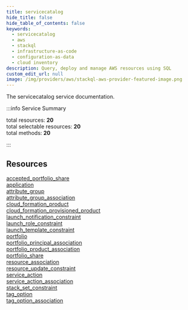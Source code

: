 ```yaml
---
title: servicecatalog
hide_title: false
hide_table_of_contents: false
keywords:
  - servicecatalog
  - aws
  - stackql
  - infrastructure-as-code
  - configuration-as-data
  - cloud inventory
description: Query, deploy and manage AWS resources using SQL
custom_edit_url: null
image: /img/providers/aws/stackql-aws-provider-featured-image.png
---
```


The servicecatalog service documentation.

:::info Service Summary

<div class="row">
<div class="providerDocColumn">
<span>total resources:&nbsp;<b>20</b></span><br />
<span>total selectable resources:&nbsp;<b>20</b></span><br />
<span>total methods:&nbsp;<b>20</b></span><br />
</div>
</div>

:::

## Resources
<div class="row">
<div class="providerDocColumn">
<a href="/providers/aws/servicecatalog/accepted_portfolio_share/">accepted_portfolio_share</a><br />
<a href="/providers/aws/servicecatalog/application/">application</a><br />
<a href="/providers/aws/servicecatalog/attribute_group/">attribute_group</a><br />
<a href="/providers/aws/servicecatalog/attribute_group_association/">attribute_group_association</a><br />
<a href="/providers/aws/servicecatalog/cloud_formation_product/">cloud_formation_product</a><br />
<a href="/providers/aws/servicecatalog/cloud_formation_provisioned_product/">cloud_formation_provisioned_product</a><br />
<a href="/providers/aws/servicecatalog/launch_notification_constraint/">launch_notification_constraint</a><br />
<a href="/providers/aws/servicecatalog/launch_role_constraint/">launch_role_constraint</a><br />
<a href="/providers/aws/servicecatalog/launch_template_constraint/">launch_template_constraint</a><br />
<a href="/providers/aws/servicecatalog/portfolio/">portfolio</a>
</div>
<div class="providerDocColumn">
<a href="/providers/aws/servicecatalog/portfolio_principal_association/">portfolio_principal_association</a><br />
<a href="/providers/aws/servicecatalog/portfolio_product_association/">portfolio_product_association</a><br />
<a href="/providers/aws/servicecatalog/portfolio_share/">portfolio_share</a><br />
<a href="/providers/aws/servicecatalog/resource_association/">resource_association</a><br />
<a href="/providers/aws/servicecatalog/resource_update_constraint/">resource_update_constraint</a><br />
<a href="/providers/aws/servicecatalog/service_action/">service_action</a><br />
<a href="/providers/aws/servicecatalog/service_action_association/">service_action_association</a><br />
<a href="/providers/aws/servicecatalog/stack_set_constraint/">stack_set_constraint</a><br />
<a href="/providers/aws/servicecatalog/tag_option/">tag_option</a><br />
<a href="/providers/aws/servicecatalog/tag_option_association/">tag_option_association</a>
</div>
</div>